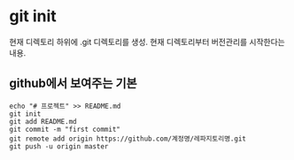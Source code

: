 # git init
현재 디렉토리 하위에 .git 디렉토리를 생성. 현재 디렉토리부터 버전관리를 시작한다는 내용.

## github에서 보여주는 기본 

```
echo "# 프로젝트" >> README.md
git init
git add README.md
git commit -m "first commit"
git remote add origin https://github.com/계정명/레파지토리명.git
git push -u origin master
```